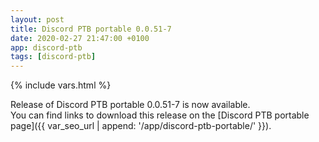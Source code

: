 ```yaml
---
layout: post
title: Discord PTB portable 0.0.51-7
date: 2020-02-27 21:47:00 +0100
app: discord-ptb
tags: [discord-ptb]
---
```

{% include vars.html %}

Release of Discord PTB portable 0.0.51-7 is now available.<br />
You can find links to download this release on the [Discord PTB portable page]({{ var_seo_url | append: '/app/discord-ptb-portable/' }}).